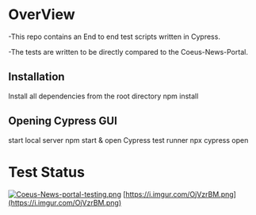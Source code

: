 # OverView 

-This repo contains an End to end test scripts  written in Cypress.

-The tests are written to be directly compared to the  Coeus-News-Portal.

## Installation
Install all dependencies from the root directory
npm install


## Opening Cypress GUI

start local server
npm start &
open Cypress test runner
npx cypress open 

# Test Status 
[![Coeus-News-portal-testing.png](https://i.postimg.cc/qR54nFsY/Coeus-News-portal-testing.png)](https://postimg.cc/VrnxPDHB)
[https://i.imgur.com/OjVzrBM.png](https://i.imgur.com/OjVzrBM.png)
